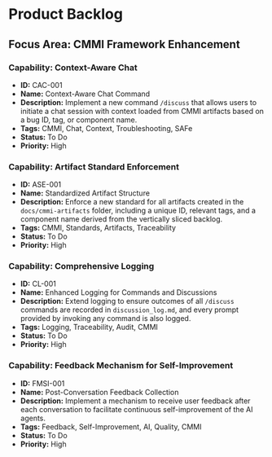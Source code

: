 # Product Backlog

## Focus Area: CMMI Framework Enhancement

### Capability: Context-Aware Chat

- **ID:** CAC-001
- **Name:** Context-Aware Chat Command
- **Description:** Implement a new command `/discuss` that allows users to initiate a chat session with context loaded from CMMI artifacts based on a bug ID, tag, or component name.
- **Tags:** CMMI, Chat, Context, Troubleshooting, SAFe
- **Status:** To Do
- **Priority:** High

### Capability: Artifact Standard Enforcement

- **ID:** ASE-001
- **Name:** Standardized Artifact Structure
- **Description:** Enforce a new standard for all artifacts created in the `docs/cmmi-artifacts` folder, including a unique ID, relevant tags, and a component name derived from the vertically sliced backlog.
- **Tags:** CMMI, Standards, Artifacts, Traceability
- **Status:** To Do
- **Priority:** High

### Capability: Comprehensive Logging
- **ID:** CL-001
- **Name:** Enhanced Logging for Commands and Discussions
- **Description:** Extend logging to ensure outcomes of all `/discuss` commands are recorded in `discussion_log.md`, and every prompt provided by invoking any command is also logged.
- **Tags:** Logging, Traceability, Audit, CMMI
- **Status:** To Do
- **Priority:** High

### Capability: Feedback Mechanism for Self-Improvement
- **ID:** FMSI-001
- **Name:** Post-Conversation Feedback Collection
- **Description:** Implement a mechanism to receive user feedback after each conversation to facilitate continuous self-improvement of the AI agents.
- **Tags:** Feedback, Self-Improvement, AI, Quality, CMMI
- **Status:** To Do
- **Priority:** High
